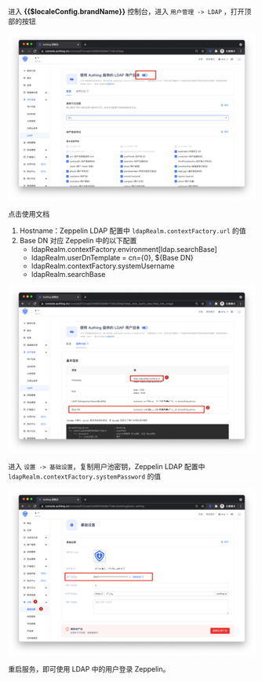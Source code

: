 <IntegrationDetailCard :title="`从 ${$localeConfig.brandName} 中获取 LDAP 配置信息`">

进入 **{{$localeConfig.brandName}}** 控制台，进入 `用户管理 -> LDAP` ，打开顶部的按钮

<img src="../../images/integration/ldap-yapi/2-1.png" class="md-img-padding" />

点击使用文档
1. Hostname：Zeppelin LDAP 配置中 `ldapRealm.contextFactory.url` 的值
2. Base DN 对应 Zeppelin 中的以下配置
    - ldapRealm.contextFactory.environment[ldap.searchBase]
    - ldapRealm.userDnTemplate = cn={0}, ${Base DN}
    - ldapRealm.contextFactory.systemUsername
    - ldapRealm.searchBase

<img src="../../images/integration/ldap-yapi/2-2.png" class="md-img-padding" />

进入 `设置 -> 基础设置`，复制用户池密钥，Zeppelin LDAP 配置中 `ldapRealm.contextFactory.systemPassword` 的值

<img src="../../images/integration/ldap-yapi/2-3.png" class="md-img-padding" />

重启服务，即可使用 LDAP 中的用户登录 Zeppelin。

</IntegrationDetailCard>